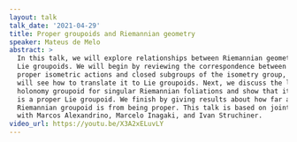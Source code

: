 ```yaml
---
layout: talk
talk_date: '2021-04-29'
title: Proper groupoids and Riemannian geometry
speaker: Mateus de Melo
abstract: >
  In this talk, we will explore relationships between Riemannian geometry and
  Lie groupoids. We will begin by reviewing the correspondence between effective
  proper isometric actions and closed subgroups of the isometry group, then we
  will see how to translate it to Lie groupoids. Next, we discuss the linear
  holonomy groupoid for singular Riemannian foliations and show that its closure
  is a proper Lie groupoid. We finish by giving results about how far a
  Riemannian groupoid is from being proper. This talk is based on joint work
  with Marcos Alexandrino, Marcelo Inagaki, and Ivan Struchiner.
video_url: https://youtu.be/X3A2xELuvLY
---
```


